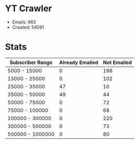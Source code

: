 # YT Crawler
- Emails: 963
- Crawled: 54091

# Stats
| Subscriber Range  | Already Emailed | Not Emailed |
|-------|-------|-------|
| 5000 - 15000 | 0 | 198 |
| 15000 - 25000 | 0 | 102 |
| 25000 - 35000 | 47 | 10 |
| 35000 - 50000 | 49 | 44 |
| 50000 - 75000 | 0 | 72 |
| 75000 - 100000 | 0 | 68 |
| 100000 - 300000 | 0 | 220 |
| 300000 - 500000 | 0 | 73 |
| 500000 - 1000000 | 0 | 80 |
